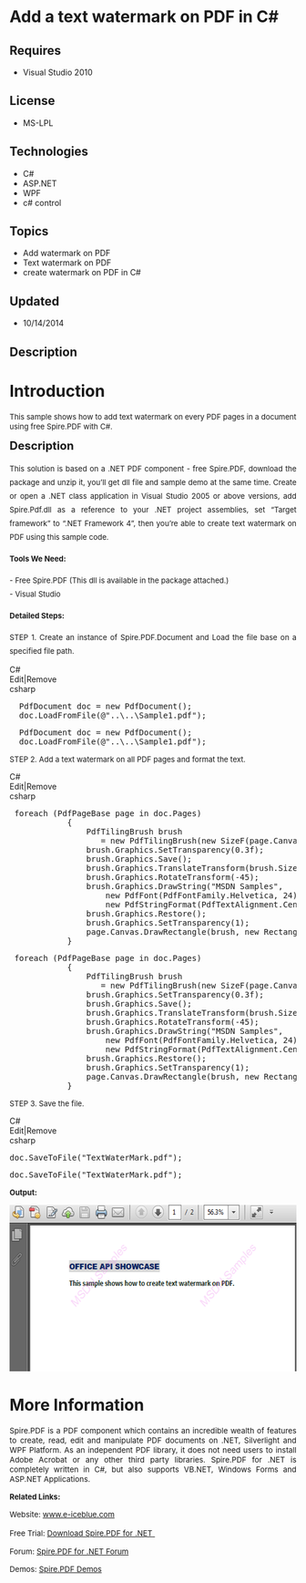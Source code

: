 # Add a text watermark on PDF in C#
## Requires
- Visual Studio 2010
## License
- MS-LPL
## Technologies
- C#
- ASP.NET
- WPF
- c# control
## Topics
- Add watermark on PDF
- Text watermark on PDF
- create watermark on PDF in C#
## Updated
- 10/14/2014
## Description

<h1>Introduction</h1>
<p><span style="font-size:small">This sample shows how to add text watermark on every PDF pages in a document using free Spire.PDF with C#.</span><em>&nbsp;</em></p>
<p><span style="font-size:20px; font-weight:bold">Description</span></p>
<p style="text-align:justify"><span style="font-size:20px"><span style="font-size:small">This solution is based on a .NET PDF component - free Spire.PDF, download the package and unzip it, you&rsquo;ll get dll file and sample demo at the same time. Create or
 open a .NET class application in Visual Studio 2005 or above versions, add Spire.Pdf.dll as a reference to your .NET project assemblies, set &ldquo;Target framework&rdquo; to &ldquo;.NET Framework 4&rdquo;, then you&rsquo;re able to create text watermark on
 PDF using this sample code.</span></span></p>
<p style="text-align:justify"><span style="font-size:20px"><span style="font-size:small"><strong>Tools We Need:</strong><br>
</span></span></p>
<p style="text-align:justify"><span style="font-size:20px"><span style="font-size:small">- Free Spire.PDF (This dll is available in the package attached.)<br>
- Visual Studio</span></span></p>
<p style="text-align:justify"><span style="font-size:20px"><span style="font-size:small"><span style="font-size:small"><strong>Detailed Steps:</strong></span></span></span><span style="font-size:20px"><span style="font-size:small"><span style="font-size:small">
</span></span></span></p>
<p style="text-align:justify"><span style="font-size:20px"><span style="font-size:small"><span style="font-size:small">STEP 1. Create an instance of Spire.PDF.Document and Load the file base on a specified file path.</span></span></span></p>
<div class="scriptcode">
<div class="pluginEditHolder" pluginCommand="mceScriptCode">
<div class="title"><span>C#</span></div>
<div class="pluginLinkHolder"><span class="pluginEditHolderLink">Edit</span>|<span class="pluginRemoveHolderLink">Remove</span></div>
<span class="hidden">csharp</span>
<pre class="hidden">  PdfDocument doc = new PdfDocument();
  doc.LoadFromFile(@&quot;..\..\Sample1.pdf&quot;);</pre>
<div class="preview">
<pre class="js">&nbsp;&nbsp;PdfDocument&nbsp;doc&nbsp;=&nbsp;<span class="js__operator">new</span>&nbsp;PdfDocument();&nbsp;
&nbsp;&nbsp;doc.LoadFromFile(@<span class="js__string">&quot;..\..\Sample1.pdf&quot;</span>);</pre>
</div>
</div>
</div>
<p style="text-align:justify"><span style="font-size:small">STEP 2. Add a text watermark on all PDF pages and format the text.</span></p>
<div class="scriptcode">
<div class="pluginEditHolder" pluginCommand="mceScriptCode">
<div class="title"><span>C#</span></div>
<div class="pluginLinkHolder"><span class="pluginEditHolderLink">Edit</span>|<span class="pluginRemoveHolderLink">Remove</span></div>
<span class="hidden">csharp</span>
<pre class="hidden"> foreach (PdfPageBase page in doc.Pages)
            {
                PdfTilingBrush brush
                   = new PdfTilingBrush(new SizeF(page.Canvas.ClientSize.Width / 2, page.Canvas.ClientSize.Height / 3));
                brush.Graphics.SetTransparency(0.3f);
                brush.Graphics.Save();
                brush.Graphics.TranslateTransform(brush.Size.Width / 2, brush.Size.Height / 2);
                brush.Graphics.RotateTransform(-45);
                brush.Graphics.DrawString(&quot;MSDN Samples&quot;,
                    new PdfFont(PdfFontFamily.Helvetica, 24), PdfBrushes.Violet, 0, 0,
                    new PdfStringFormat(PdfTextAlignment.Center));
                brush.Graphics.Restore();
                brush.Graphics.SetTransparency(1);
                page.Canvas.DrawRectangle(brush, new RectangleF(new PointF(0, 0), page.Canvas.ClientSize));
            }</pre>
<div class="preview">
<pre class="js">&nbsp;foreach&nbsp;(PdfPageBase&nbsp;page&nbsp;<span class="js__operator">in</span>&nbsp;doc.Pages)&nbsp;
&nbsp;&nbsp;&nbsp;&nbsp;&nbsp;&nbsp;&nbsp;&nbsp;&nbsp;&nbsp;&nbsp;&nbsp;<span class="js__brace">{</span>&nbsp;
&nbsp;&nbsp;&nbsp;&nbsp;&nbsp;&nbsp;&nbsp;&nbsp;&nbsp;&nbsp;&nbsp;&nbsp;&nbsp;&nbsp;&nbsp;&nbsp;PdfTilingBrush&nbsp;brush&nbsp;
&nbsp;&nbsp;&nbsp;&nbsp;&nbsp;&nbsp;&nbsp;&nbsp;&nbsp;&nbsp;&nbsp;&nbsp;&nbsp;&nbsp;&nbsp;&nbsp;&nbsp;&nbsp;&nbsp;=&nbsp;<span class="js__operator">new</span>&nbsp;PdfTilingBrush(<span class="js__operator">new</span>&nbsp;SizeF(page.Canvas.ClientSize.Width&nbsp;/&nbsp;<span class="js__num">2</span>,&nbsp;page.Canvas.ClientSize.Height&nbsp;/&nbsp;<span class="js__num">3</span>));&nbsp;
&nbsp;&nbsp;&nbsp;&nbsp;&nbsp;&nbsp;&nbsp;&nbsp;&nbsp;&nbsp;&nbsp;&nbsp;&nbsp;&nbsp;&nbsp;&nbsp;brush.Graphics.SetTransparency(<span class="js__num">0</span>.3f);&nbsp;
&nbsp;&nbsp;&nbsp;&nbsp;&nbsp;&nbsp;&nbsp;&nbsp;&nbsp;&nbsp;&nbsp;&nbsp;&nbsp;&nbsp;&nbsp;&nbsp;brush.Graphics.Save();&nbsp;
&nbsp;&nbsp;&nbsp;&nbsp;&nbsp;&nbsp;&nbsp;&nbsp;&nbsp;&nbsp;&nbsp;&nbsp;&nbsp;&nbsp;&nbsp;&nbsp;brush.Graphics.TranslateTransform(brush.Size.Width&nbsp;/&nbsp;<span class="js__num">2</span>,&nbsp;brush.Size.Height&nbsp;/&nbsp;<span class="js__num">2</span>);&nbsp;
&nbsp;&nbsp;&nbsp;&nbsp;&nbsp;&nbsp;&nbsp;&nbsp;&nbsp;&nbsp;&nbsp;&nbsp;&nbsp;&nbsp;&nbsp;&nbsp;brush.Graphics.RotateTransform(-<span class="js__num">45</span>);&nbsp;
&nbsp;&nbsp;&nbsp;&nbsp;&nbsp;&nbsp;&nbsp;&nbsp;&nbsp;&nbsp;&nbsp;&nbsp;&nbsp;&nbsp;&nbsp;&nbsp;brush.Graphics.DrawString(<span class="js__string">&quot;MSDN&nbsp;Samples&quot;</span>,&nbsp;
&nbsp;&nbsp;&nbsp;&nbsp;&nbsp;&nbsp;&nbsp;&nbsp;&nbsp;&nbsp;&nbsp;&nbsp;&nbsp;&nbsp;&nbsp;&nbsp;&nbsp;&nbsp;&nbsp;&nbsp;<span class="js__operator">new</span>&nbsp;PdfFont(PdfFontFamily.Helvetica,&nbsp;<span class="js__num">24</span>),&nbsp;PdfBrushes.Violet,&nbsp;<span class="js__num">0</span>,&nbsp;<span class="js__num">0</span>,&nbsp;
&nbsp;&nbsp;&nbsp;&nbsp;&nbsp;&nbsp;&nbsp;&nbsp;&nbsp;&nbsp;&nbsp;&nbsp;&nbsp;&nbsp;&nbsp;&nbsp;&nbsp;&nbsp;&nbsp;&nbsp;<span class="js__operator">new</span>&nbsp;PdfStringFormat(PdfTextAlignment.Center));&nbsp;
&nbsp;&nbsp;&nbsp;&nbsp;&nbsp;&nbsp;&nbsp;&nbsp;&nbsp;&nbsp;&nbsp;&nbsp;&nbsp;&nbsp;&nbsp;&nbsp;brush.Graphics.Restore();&nbsp;
&nbsp;&nbsp;&nbsp;&nbsp;&nbsp;&nbsp;&nbsp;&nbsp;&nbsp;&nbsp;&nbsp;&nbsp;&nbsp;&nbsp;&nbsp;&nbsp;brush.Graphics.SetTransparency(<span class="js__num">1</span>);&nbsp;
&nbsp;&nbsp;&nbsp;&nbsp;&nbsp;&nbsp;&nbsp;&nbsp;&nbsp;&nbsp;&nbsp;&nbsp;&nbsp;&nbsp;&nbsp;&nbsp;page.Canvas.DrawRectangle(brush,&nbsp;<span class="js__operator">new</span>&nbsp;RectangleF(<span class="js__operator">new</span>&nbsp;PointF(<span class="js__num">0</span>,&nbsp;<span class="js__num">0</span>),&nbsp;page.Canvas.ClientSize));&nbsp;
&nbsp;&nbsp;&nbsp;&nbsp;&nbsp;&nbsp;&nbsp;&nbsp;&nbsp;&nbsp;&nbsp;&nbsp;<span class="js__brace">}</span></pre>
</div>
</div>
</div>
<p style="text-align:justify"><span style="font-size:small">STEP 3. Save the file.</span></p>
<div class="scriptcode">
<div class="pluginEditHolder" pluginCommand="mceScriptCode">
<div class="title"><span>C#</span></div>
<div class="pluginLinkHolder"><span class="pluginEditHolderLink">Edit</span>|<span class="pluginRemoveHolderLink">Remove</span></div>
<span class="hidden">csharp</span>
<pre class="hidden">doc.SaveToFile(&quot;TextWaterMark.pdf&quot;); </pre>
<div class="preview">
<pre class="js">doc.SaveToFile(<span class="js__string">&quot;TextWaterMark.pdf&quot;</span>);&nbsp;</pre>
</div>
</div>
</div>
<p style="text-align:justify"><span style="font-size:small"><strong>Output:</strong></span></p>
<p style="text-align:justify"><span style="font-size:small"><strong><img id="127011" src="127011-2.png" alt="" width="569" height="292"></strong></span></p>
<h1>More Information</h1>
<p style="text-align:justify"><span style="font-size:10pt"><span>Spire.PDF is a PDF component which contains an incredible wealth of features to create, read, edit and manipulate PDF documents on .NET, Silverlight and WPF Platform. As an independent PDF library,
 it does not need users to install Adobe Acrobat or any other third party libraries. Spire.PDF for .NET is completely written in C#, but also supports VB.NET, Windows Forms and ASP.NET Applications.</span></span></p>
<p style="text-align:justify"><span style="font-size:small"><strong>Related Links:</strong></span></p>
<p><span style="font-size:10pt">Website: </span><a href="http://www.e-iceblue.com"><span style="font-size:10pt">www.e-iceblue.com</span></a></p>
<p><span style="font-size:10pt">Free Trial: <a title="Download Spire.PDF for .NET" href="http://www.e-iceblue.com/Download/download-pdf-for-net-now.html" target="_self">
Download Spire.PDF for .NET</a></span><a title="Download Spire.PDF for .NET" href="http://www.e-iceblue.com/Download/download-pdf-for-net-now.html" target="_self"><span style="font-size:12pt">&nbsp;</span></a></p>
<p><span style="font-size:10pt">Forum: </span><span style="font-size:10pt"><a href="http://www.e-iceblue.com/forum/spire-pdf-f7.html"><span style="font-size:10pt">Spire.PDF for .NET Forum</span></a></span></p>
<p><span style="font-size:10pt"><span style="font-size:10pt">Demos: <a title="Spire.PDF Demos" href="http://www.e-iceblue.com/Knowledgebase/Spire.PDF/Demos.html" target="_self">
Spire.PDF Demos</a></span></span></p>
